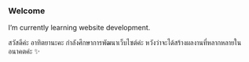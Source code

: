 ### Welcome
I’m currently learning website development. 

สวัสดีค่ะ อาทิตยานะคะ กำลังศึกษาการพัฒนาเว็บไซต์ค่ะ หวังว่าจะได้สร้างผลงานที่หลากหลายในอนาคตค่ะ ✨


<!--
**sunathi/sunathi** is a ✨ _special_ ✨ repository because its `README.md` (this file) appears on your GitHub profile.

Here are some ideas to get you started:

- 🔭 I’m currently working on ...
- 🌱 I’m currently learning website development.
- 👯 I’m looking to collaborate on ...
- 🤔 I’m looking for help with ...
- 💬 Ask me about ...
- 📫 How to reach me: ...
- 😄 Pronouns: ...
- ⚡ Fun fact: ...
-->
